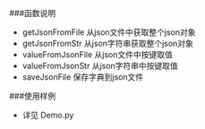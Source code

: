 ###函数说明

- getJsonFromFile    从json文件中获取整个json对象
- getJsonFromStr     从json字符串获取整个json对象
- valueFromJsonFile  从json文件中按键取值
- valueFromJsonStr   从json字符串中按键取值
- saveJsonFile       保存字典到json文件

###使用样例
- 详见 Demo.py